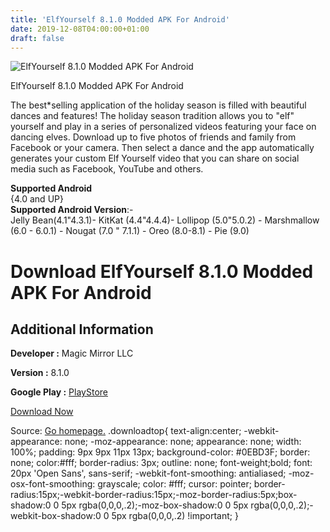 ```yaml
---
title: 'ElfYourself 8.1.0 Modded APK For Android'
date: 2019-12-08T04:00:00+01:00
draft: false
---
```


![ElfYourself 8.1.0 Modded APK For Android](https://i2.wp.com/apkhome.net/wp-content/uploads/2019/11/ElfYourself-8.1.0-Modded.png "ElfYourself 8.1.0 Modded APK For Android")

  

ElfYourself 8.1.0 Modded APK For Android

The best\*selling application of the holiday season is filled with beautiful dances and features! The holiday season tradition allows you to "elf" yourself and play in a series of personalized videos featuring your face on dancing elves. Download up to five photos of friends and family from Facebook or your camera. Then select a dance and the app automatically generates your custom Elf Yourself video that you can share on social media such as Facebook, YouTube and others.

**Supported Android**  
{4.0 and UP}  
**Supported Android Version**:-  
Jelly Bean(4.1"4.3.1)- KitKat (4.4"4.4.4)- Lollipop (5.0"5.0.2) - Marshmallow (6.0 - 6.0.1) - Nougat (7.0 " 7.1.1) - Oreo (8.0-8.1) - Pie (9.0)

Download ElfYourself 8.1.0 Modded APK For Android
=================================================

Additional Information
----------------------

**Developer :** Magic Mirror LLC

**Version :** 8.1.0

**Google Play :** [PlayStore](https://play.google.com/store/apps/details?id=air.com.officemax.magicmirror.ElfYourSelf)

  

[Download Now](https://store4app.co/post/elfyourself-8-1-0-modded-apk-for-android_1574951150)

  
Source: [Go homepage.](https://store4app.co/post/elfyourself-8-1-0-modded-apk-for-android_1574951150) .downloadtop{ text-align:center; -webkit-appearance: none; -moz-appearance: none; appearance: none; width: 100%; padding: 9px 9px 11px 13px; background-color: #0EBD3F; border: none; color:#fff; border-radius: 3px; outline: none; font-weight;bold; font: 20px 'Open Sans', sans-serif; -webkit-font-smoothing: antialiased; -moz-osx-font-smoothing: grayscale; color: #fff; cursor: pointer; border-radius:15px;-webkit-border-radius:15px;-moz-border-radius:5px;box-shadow:0 0 5px rgba(0,0,0,.2);-moz-box-shadow:0 0 5px rgba(0,0,0,.2);-webkit-box-shadow:0 0 5px rgba(0,0,0,.2) !important; }